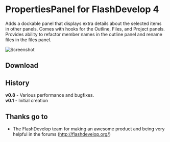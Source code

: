 # PropertiesPanel for FlashDevelop 4

Adds a dockable panel that displays extra details about the selected items in other panels. Comes with hooks for the Outline, Files, and Project panels. Provides ability to refactor member names in the outline panel and rename files in the files panel.

![Screenshot](http://dl.dropbox.com/u/3917850/images/propertiespanel.png)

## Download


## History 
**v0.8** - Various performance and bugfixes.  
**v0.1** - Initial creation  

## Thanks go to

- The FlashDevelop team for making an awesome product and being very helpful in the forums (http://flashdevelop.org/)